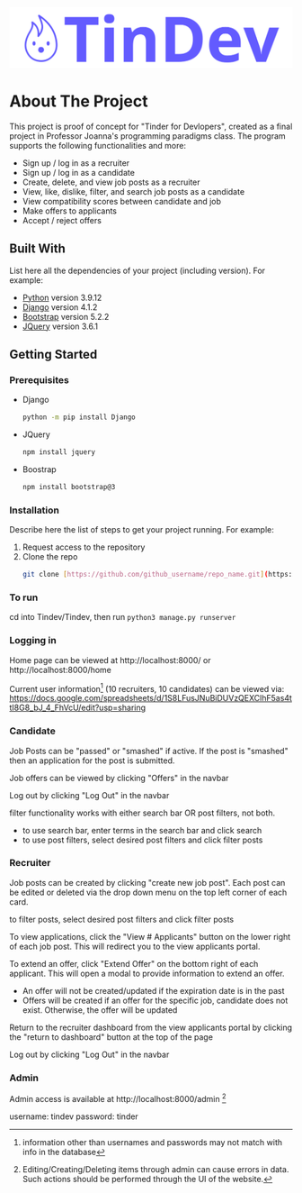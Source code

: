 ![TinDev Logo](/TinDev/app/static/images/tindev_combomark.png)

# About The Project
This project is proof of concept for  "Tinder for Devlopers", created as a final project in Professor Joanna's programming paradigms class. The program supports the following functionalities and more:
* Sign up / log in as a recruiter
* Sign up  / log in as a candidate
* Create, delete, and view job posts as a recruiter
* View, like, dislike, filter, and search job posts as a candidate
* View compatibility scores between candidate and job
* Make offers to applicants
* Accept / reject offers

## Built With
List here all the dependencies of your project (including version). For example:

* [Python](https://www.python.org/) version 3.9.12
* [Django](https://www.djangoproject.com/) version 4.1.2
* [Bootstrap](https://getbootstrap.com) version 5.2.2
* [JQuery](https://jquery.com) version 3.6.1

## Getting Started

### Prerequisites

* Django
  ```sh
  python -m pip install Django
  ```
* JQuery
  ```sh
  npm install jquery
  ```
* Boostrap
  ```sh
  npm install bootstrap@3
  ```

### Installation

Describe here the list of steps to get your project running. For example:
1. Request access to the repository
2. Clone the repo
   ```sh
   git clone [https://github.com/github_username/repo_name.git](https://github.com/lauren-l/TinDev.git)
   ```

### To run
cd into Tindev/Tindev, then run `python3 manage.py runserver`

### Logging in
Home page can be viewed at http://localhost:8000/ or http://localhost:8000/home

Current user information[^1] (10 recruiters, 10 candidates) can be viewed via:
  https://docs.google.com/spreadsheets/d/1S8LFusJNuBiDUVzQEXClhF5as4ttI8G8_bJ_4_FhVcU/edit?usp=sharing

### Candidate
Job Posts can be "passed" or "smashed" if active. If the post is "smashed" then an application for the post is submitted.

Job offers can be viewed by clicking "Offers" in the navbar

Log out by clicking "Log Out" in the navbar

filter functionality works with either search bar OR post filters, not both.
* to use search bar, enter terms in the search bar and click search
* to use post filters, select desired post filters and click filter posts

### Recruiter
Job posts can be created by clicking "create new job post". Each post can be edited or deleted via the drop down menu on the top left corner of each card.

to filter posts, select desired post filters and click filter posts

To view applications, click the "View # Applicants" button on the lower right of each job post. This will redirect you to the view applicants portal.

To extend an offer, click "Extend Offer" on the bottom right of each applicant. This will open a modal to provide information to extend an offer.
* An offer will not be created/updated if the expiration date is in the past
* Offers will be created if an offer for the specific job, candidate does not exist. Otherwise, the offer will be updated

Return to the recruiter dashboard from the view applicants portal by clicking the "return to dashboard" button at the top of the page

Log out by clicking "Log Out" in the navbar

### Admin
Admin access is available at http://localhost:8000/admin [^2]

username: tindev
password: tinder


[^1]: information other than usernames and passwords may not match with info in the database
[^2]: Editing/Creating/Deleting items through admin can cause errors in data. Such actions should be performed through the UI of the website.
